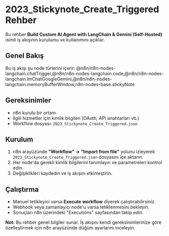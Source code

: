 # 2023_Stickynote_Create_Triggered Rehber

Bu rehber **Build Custom AI Agent with LangChain & Gemini (Self-Hosted)** isimli iş akışının kurulumu ve kullanımını açıklar.

## Genel Bakış
Bu iş akışı şu node türlerini içerir: @n8n/n8n-nodes-langchain.chatTrigger,@n8n/n8n-nodes-langchain.code,@n8n/n8n-nodes-langchain.lmChatGoogleGemini,@n8n/n8n-nodes-langchain.memoryBufferWindow,n8n-nodes-base.stickyNote

## Gereksinimler
- n8n kurulu bir ortam
- İlgili hizmetler için kimlik bilgileri (OAuth, API anahtarları vb.)
- Workflow dosyası: `2023_Stickynote_Create_Triggered.json`

## Kurulum
1. n8n arayüzünde **"Workflow" → "Import from file"** yolunu izleyerek `2023_Stickynote_Create_Triggered.json` dosyasını içe aktarın.
2. Her node'da gerekli kimlik bilgilerini tanımlayın ve parametreleri kontrol edin.
3. Değişiklikleri kaydedin ve iş akışını etkinleştirin.

## Çalıştırma
- Manuel tetikleyici varsa **Execute workflow** diyerek çalıştırabilirsiniz.
- Webhook veya zamanlayıcı node'u varsa tetiklenmesini bekleyin.
- Sonuçları n8n üzerindeki "Executions" sayfasından takip edin.

**Not:** Bu rehber genel bilgiler sunar. İş akışını kendi gereksinimlerinize göre özelleştirmek için n8n arayüzünde düğüm ayarlarını inceleyin.
